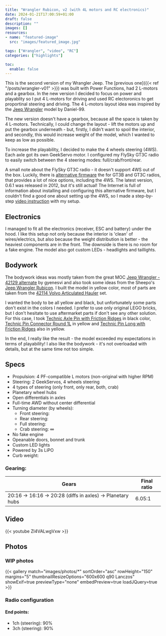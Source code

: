 ```yaml
---
title: "Wrangler Rubicon, v2 (with 4L motors and RC electronics)"
date: 2024-01-21T17:00:59+01:00
draft: false
description: ""
images: []
resources:
- name: "featured-image"
  src: "images/featured_image.jpg"

tags: ["Wrangler", "video", "RC"]
categories: ["highlights"]

toc:
  enable: false
---
```


This is the second version of my Wrangler Jeep. The [previous one]({{< ref "/posts/wrangler-v01" >}}) was built with Power Functions, had 2&nbsp;L-motors and a gearbox. In the new version I decided to focus on power and playablity so I put 4&nbsp;L-motors for driving and used RC electoronics to get proportinal steering and driving. The 4&nbsp;L-motors layout idea was inspired by the [Jeep Wrangler](https://www.eurobricks.com/forum/index.php?/forums/topic/188469-moc-jeep-wrangler/&tab=comments#comment-3471625) model by Daniel-99.

<!--more-->

The new version doesn't have a gearbox, because all the space is taken by 4&nbsp;L-motors. Technically, I could change the layout - lift the motors up and put the gearbox underneath - but, firstly, I didn't want to spoil the interior, and secondly, this would increase weight of the model, which I wanted to keep as low as possible.

To increase the playability, I decided to make the 4 wheels steering (4WS). Each axle got its own GeekServo motor. I configured my FlySky GT3C radio to easily switch between the 4 steering modes: full/crab/front/rear. 

A small note about the FlySky GT3C radio - it doesn't support 4WS out of the box. Luckily, there is [alternative firmware](https://github.com/semerad/gt3b/blob/master/Releases/MANUAL-0.6.1.txt) the for GT3B and GT3C radios, that provides a lot of nice options, including the 4WS. The latest version, 0.6.1 was released in 2012, but it's still actual! The Internet is full of information about installing and configuring this alternative firmware, but I couldn't find a good one about setting up the 4WS, so I made a step-by-step [video instruction](https://www.youtube.com/watch?v=Xcxo5ueoPmU) with my setup. 

## Electronics

I managed to fit all the electronics (receiver, ESC and battery) under the hood. I like this setup not only because the interior is 'clean' of wires/electrics, but also because the weight distribution is better - the heaviest components are in the front. The downside is there is no room for a fake engine.
The model also got custom LEDs - headlights and taillights.

## Bodywork

The bodywork ideas was mostly taken from the great MOC [Jeep Wrangler - 42129 alternate](https://www.eurobricks.com/forum/index.php?/forums/topic/188452-moc-rc-jeep-wrangler-42129-alternate) by gyenesvi and also took some ideas from the Sheepo's [Jeep Wrangler Rubicon](https://www.eurobricks.com/forum/index.php?/forums/topic/136712-moc-jeep-wrangler-rubicon-jk/). I built the model in yellow color, most of parts are taken from the [42114 Volvo Articulated Hauler](https://rebrickable.com/sets/42114-1/6x6-volvo-articulated-hauler/) set. 

I wanted the body to be all yellow and black, but unfortunately some parts don't exist in the colors I needed. I prefer to use only original LEGO bricks, but I don't hesitate to use aftermarket parts if don't see any other solution. For this case, I took [Technic Axle Pin with Friction Ridges](https://rebrickable.com/parts/43093/technic-axle-pin-with-friction-ridges-lengthwise/) in black color, [Technic Pin Connector Round 1L](https://rebrickable.com/parts/18654/technic-pin-connector-round-1l-beam/) in yellow and [Technic Pin Long with Friction Ridges](https://rebrickable.com/parts/32054/technic-pin-long-with-friction-ridges-lengthwise-and-stop-bush-3-lateral-holes-big-pin-hole/) also in yellow.

In the end, I really like the result - the model exceeded my expectations in terms of playability! I also like the bodywork - it's not overloadad with details, but at the same time not too simple.

## Specs
* Propulsion: 4 PF-compatible L motors (non-original with higher RPM)
* Steering: 2 GeekServos, 4 wheels steering
* 4 types of steering (only front, only rear, both, crab)
* Planetary wheel hubs
* Open differentials in axles
* Full-time AWD without center differential
* Turning diameter (by wheels): 
  * Front steering: 
  * Rear steering: 
  * Full steering: 
  * Crab steering:  ∞     
* No fake engine
* Opeanable doors, bonnet and trunk
* Custom LED lights
* Powered by 3s LiPO
* Curb weight: 

### Gearing: 

| Gears | Final ratio |
|----|-------|
| 20:16 -> 16:16 -> 20:28 (diffs in axles) -> Planetary hubs | 6.05:1 |

## Video 
{{< youtube Zl4VALwgVxw >}}

## Photos

### WIP photos

{{< gallery match="images/photos/*" sortOrder="asc" rowHeight="150" margins="5" thumbnailResizeOptions="600x600 q90 Lanczos" showExif=true previewType="none" embedPreview=true loadJQuery=true >}}

### Radio configuration

#### End points:
* 1ch (steering): 90%
* 3ch (steering): 90%

